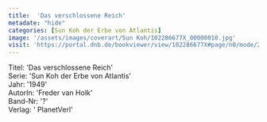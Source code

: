 ```yaml
---
title:  'Das verschlossene Reich'
metadate: "hide"
categories: [Sun Koh der Erbe von Atlantis]
image: '/assets/images/coverart/Sun Koh/102286677X_00000010.jpg'
visit: 'https://portal.dnb.de/bookviewer/view/102286677X#page/n0/mode/2up'
---
```

Titel: 'Das verschlossene Reich' <br>
Serie: 'Sun Koh der Erbe von Atlantis' <br>
Jahr: '1949' <br>
AutorIn: 'Freder van Holk' <br>
Band-Nr: '?' <br>
Verlag: ' PlanetVerl'